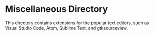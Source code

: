 # Miscellaneous Directory

This directory contains extensions for the popular text editors, such as Visual Studio Code, Atom, Sublime Text, and gtksourceview.